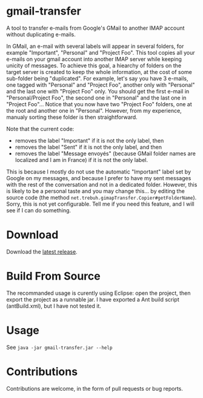 # gmail-transfer
A tool to transfer e-mails from Google's GMail to another IMAP account without duplicating e-mails.

In GMail, an e-mail with several labels will appear in several folders, for example "Important", "Personal" and "Project Foo". This tool copies all your e-mails on your gmail account into another IMAP server while keeping unicity of messages. To achieve this goal, a hiearchy of folders on the target server is created to keep the whole information, at the cost of some sub-folder being "duplicated". For example, let's say you have 3 e-mails, one tagged with "Personal" and "Project Foo",  another only with "Personal" and the last one with "Project Foo" only. You should get the first e-mail in "Personal/Project Foo", the second one in "Personal" and the last one in "Project Foo"... Notice that you now have two "Project Foo" folders, one at the root and another one in "Personal". However, from my experience, manualy sorting these folder is then straightforward.

Note that the current code:
- removes the label "Important" if it is not the only label, then
- removes the label "Sent" if it is not the only label, and then
- removes the label "Message envoyés" (because GMail folder names are localized and I am in France) if it is not the only label.

This is because I mostly do not use the automatic "Important" label set by Google on my messages, and because I prefer to have my sent messages with the rest of the conversation and not in a dedicated folder. However, this is likely to be a personal taste and you may change this... by editing the source code (the method `net.trebuh.gimapTransfer.Copier#getFolderName`). Sorry, this is not yet configurable. Tell me if you need this feature, and I will see if I can do something.

# Download
Download the [latest release](https://github.com/lrnthbrt/gmail-transfer/releases/latest).

# Build From Source
The recommanded usage is curently using Eclipse: open the project, then export the project as a runnable jar.
I have exported a Ant build script (antBuild.xml), but I have not tested it.

# Usage
See `java -jar gmail-transfer.jar --help`

# Contributions
Contributions are welcome, in the form of pull requests or bug reports.
